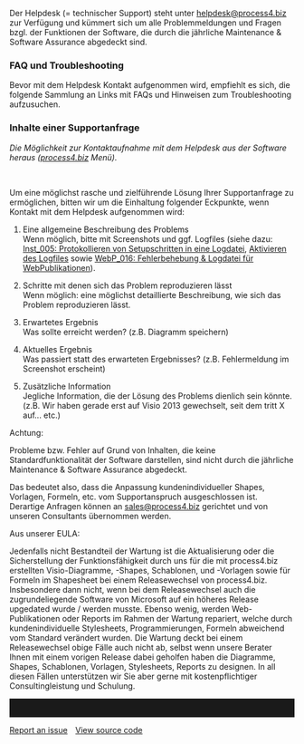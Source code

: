 

Der Helpdesk (= technischer Support) steht unter <helpdesk@process4.biz>
zur Verfügung und kümmert sich um alle Problemmeldungen und Fragen bzgl.
der Funktionen der Software, die durch die jährliche Maintenance &
Software Assurance abgedeckt sind.

### FAQ und Troubleshooting

Bevor mit dem Helpdesk Kontakt aufgenommen wird, empfiehlt es sich, die
folgende Sammlung an Links mit FAQs und Hinweisen zum Troubleshooting
aufzusuchen.

### Inhalte einer Supportanfrage


*Die Möglichkeit zur Kontaktaufnahme mit dem Helpdesk aus der Software
heraus ([process4.biz](http://process4.biz) Menü).*

 

Um eine möglichst rasche und zielführende Lösung Ihrer Supportanfrage zu
ermöglichen, bitten wir um die Einhaltung folgender Eckpunkte, wenn
Kontakt mit dem Helpdesk aufgenommen wird:

1.  Eine allgemeine Beschreibung des Problems  
    Wenn möglich, bitte mit Screenshots und ggf. Logfiles (siehe dazu:
    [Inst\_005: Protokollieren von Setupschritten in eine
    Logdatei](Inst_005_Protokollieren_von_Setupschritten_in_eine_Logdatei),
    [Aktivieren des
    Logfiles](Client-Einstellungen_1016125.html#Client-Einstellungen-AktivierendesLogfiles)
    sowie [WebP\_016: Fehlerbehebung & Logdatei für
    WebPublikationen](WebP_016_Fehlerbehebung_Logdatei_für_WebPublikationen)).  
      
2.  Schritte mit denen sich das Problem reproduzieren lässt  
    Wenn möglich: eine möglichst detaillierte Beschreibung, wie sich das
    Problem reproduzieren lässt.  
      
3.  Erwartetes Ergebnis  
    Was sollte erreicht werden? (z.B. Diagramm speichern)  
      
4.  Aktuelles Ergebnis  
    Was passiert statt des erwarteten Ergebnisses? (z.B. Fehlermeldung
    im Screenshot erscheint)  
      
5.  Zusätzliche Information  
    Jegliche Information, die der Lösung des Problems dienlich sein
    könnte. (z.B. Wir haben gerade erst auf Visio 2013 gewechselt, seit
    dem tritt X auf... etc.)  
      

Achtung:

Probleme bzw. Fehler auf Grund von Inhalten, die keine
Standardfunktionalität der Software darstellen, sind nicht durch die
jährliche Maintenance & Software Assurance abgedeckt.

Das bedeutet also, dass die Anpassung kundenindividueller Shapes,
Vorlagen, Formeln, etc. vom Supportanspruch ausgeschlossen ist.
Derartige Anfragen können an <sales@process4.biz> gerichtet und von
unseren Consultants übernommen werden.

Aus unserer EULA:

Jedenfalls nicht Bestandteil der Wartung ist die Aktualisierung oder die
Sicherstellung der Funktionsfähigkeit durch uns für die mit process4.biz
erstellten Visio-Diagramme, -Shapes, Schablonen, und -Vorlagen sowie für
Formeln im Shapesheet bei einem Releasewechsel von process4.biz.
Insbesondere dann nicht, wenn bei dem Releasewechsel auch die
zugrundeliegende Software von Microsoft auf ein höheres Release
upgedated wurde / werden musste. Ebenso wenig, werden Web-Publikationen
oder Reports im Rahmen der Wartung repariert, welche durch
kundenindividuelle Stylesheets, Programmierungen, Formeln abweichend vom
Standard verändert wurden. Die Wartung deckt bei einem Releasewechsel
obige Fälle auch nicht ab, selbst wenn unsere Berater Ihnen mit einem
vorigen Release dabei geholfen haben die Diagramme, Shapes, Schablonen,
Vorlagen, Stylesheets, Reports zu designen. In all diesen Fällen
unterstützen wir Sie aber gerne mit kostenpflichtiger Consultingleistung
und Schulung.

<hr style="padding-top:2rem" />
<a href="https://github.com/process4/docs/issues" target="_blank" class="bgw btn btn-primary btn-lg shadow-sm">Report an issue</a>
<a href="https://github.com/process4/docs" target="_blank" class="bgw btn btn-primary btn-lg shadow-sm" style="margin-left:10px;">View source code</a>